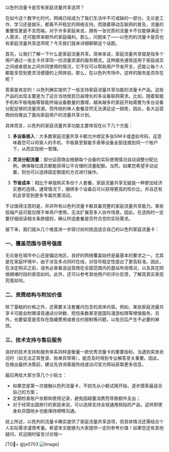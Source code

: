 以色列流量卡是否有家庭流量共享选项？

在如今这个数字化时代，网络已经成为了我们生活中不可或缺的一部分。无论是工作、学习还是娱乐，都离不开稳定的网络支持。而随着移动互联网的普及，流量的重要性更是不言而喻。对于许多家庭来说，拥有一张优质的流量卡不仅能够满足个人需求，还可能带来额外的家庭福利。那么，问题来了——以色列的流量卡是否也有家庭流量共享选项呢？今天我们就来详细聊聊这个话题。

首先，让我们了解一下什么是家庭流量共享。简单来说，家庭流量共享就是指多个用户通过一张主卡共享同一份流量资源的服务模式。这种服务通常适用于家庭成员之间或者朋友之间共同使用的情况，它不仅可以帮助用户节省开支，还能让每个人都能享受到更灵活便捷的上网体验。那么，在以色列市场中，这样的服务是否存在呢？

答案是肯定的！以色列确实提供了一些支持家庭流量共享功能的流量卡产品。这些产品的出现主要是为了迎合当地居民日益增长的多设备联网需求。比如，随着智能手机和平板电脑等智能终端设备数量的激增，越来越多的家庭开始需要为多台设备分配足够的流量资源。而传统的单人套餐显然无法满足这一趋势，因此，各大运营商纷纷推出了面向家庭用户的流量共享计划。

具体而言，以色列的家庭流量共享功能主要体现在以下几个方面：

1. **多设备接入**：大多数家庭流量共享卡都允许绑定多张SIM卡或虚拟号码，这意味着您可以将家人的手机、平板甚至智能手表等设备全部连接到同一个账户下，从而实现统一管理。
   
2. **灵活分配流量**：部分运营商会根据每个设备的实际使用情况自动调整分配比例，确保每位成员都能获得公平合理的流量配额。当然，如果您希望手动设置，则也可以选择固定额度的方式进行操作。
   
3. **节省成本**：相比于单独购买多份个人套餐，家庭流量共享无疑是一种更加经济实惠的选择。通常情况下，捆绑多个设备后可以获得更高的性价比，并且还有机会享受到更多专属优惠活动。

不过值得注意的是，并非所有以色列流量卡都具备完整的家庭流量共享能力。某些低端产品可能仅限于单用户使用，无法扩展至多人协作场景。因此，在选购时一定要仔细阅读相关条款细则，确认所选套餐是否符合您的实际需求。

接下来，我们就从几个维度进一步探讨如何挑选适合自己的以色列家庭流量卡：

### 一、覆盖范围与信号强度

无论是在城市中心还是偏远地区，良好的网络覆盖始终是最基本的要求之一。尤其是在家庭环境中，由于涉及多点同时在线，对信号稳定性提出了更高标准。因此，在决定购买之前，请务必查看该运营商在全国范围内的基站布局情况，以及其在网络拥堵时段的表现如何。此外，还可以参考其他用户的评价反馈，了解其真实表现究竟如何。

### 二、资费结构与附加价值

除了基础的价格之外，还需要关注套餐内包含的具体内容。例如，某些家庭流量共享卡可能会附赠语音通话分钟数、短信条数甚至是国际漫游权限等增值服务。另外，也要留意是否存在隐藏费用或者合约限制等问题，以免日后产生不必要的麻烦。

### 三、技术支持与售后服务

良好的技术支持和服务体系同样是衡量一款优秀流量卡的重要指标。当遇到突发状况时（如无法正常登录、账单异常等），能否及时得到专业解答至关重要。因此，在做出最终决策前，建议先咨询客服热线或访问官方网站获取更多信息。

最后再给大家分享几个小贴士：

- 如果您是第一次接触以色列流量卡，不妨先从小额试用开始，逐步摸索最适合自己的方案；
- 定期检查账户余额和使用记录，避免因超量消费而导致额外支出；
- 对于经常出国旅行的家庭来说，可以选择支持全球通用频段的产品，这样即使身处异国他乡也能保持顺畅沟通。

综上所述，以色列的流量卡确实提供了家庭流量共享选项，但具体情况还需结合个人实际需求谨慎考量。希望本文能够为大家提供一定的参考价值！如果您还有其他疑问，欢迎随时留言讨论哦～

[TG💪+ @jx0703 ![Image](https://github.com/user-attachments/assets/dbca1d08-cadb-493c-b0ec-ad6f7a83f270)]